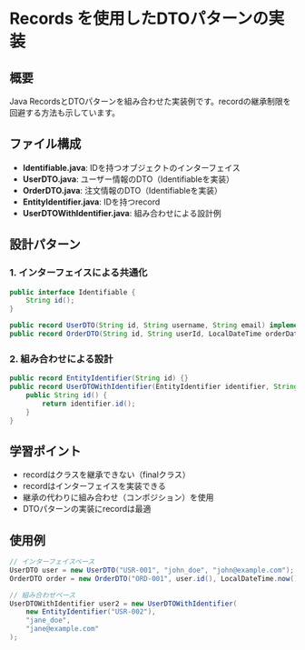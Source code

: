 # Records を使用したDTOパターンの実装

## 概要
Java RecordsとDTOパターンを組み合わせた実装例です。recordの継承制限を回避する方法も示しています。

## ファイル構成
- **Identifiable.java**: IDを持つオブジェクトのインターフェイス
- **UserDTO.java**: ユーザー情報のDTO（Identifiableを実装）
- **OrderDTO.java**: 注文情報のDTO（Identifiableを実装）
- **EntityIdentifier.java**: IDを持つrecord
- **UserDTOWithIdentifier.java**: 組み合わせによる設計例

## 設計パターン

### 1. インターフェイスによる共通化
```java
public interface Identifiable {
    String id();
}

public record UserDTO(String id, String username, String email) implements Identifiable {}
public record OrderDTO(String id, String userId, LocalDateTime orderDate) implements Identifiable {}
```

### 2. 組み合わせによる設計
```java
public record EntityIdentifier(String id) {}
public record UserDTOWithIdentifier(EntityIdentifier identifier, String username, String email) {
    public String id() {
        return identifier.id();
    }
}
```

## 学習ポイント
- recordはクラスを継承できない（finalクラス）
- recordはインターフェイスを実装できる
- 継承の代わりに組み合わせ（コンポジション）を使用
- DTOパターンの実装にrecordは最適

## 使用例
```java
// インターフェイスベース
UserDTO user = new UserDTO("USR-001", "john_doe", "john@example.com");
OrderDTO order = new OrderDTO("ORD-001", user.id(), LocalDateTime.now());

// 組み合わせベース
UserDTOWithIdentifier user2 = new UserDTOWithIdentifier(
    new EntityIdentifier("USR-002"), 
    "jane_doe", 
    "jane@example.com"
);
```